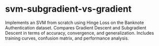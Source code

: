 # svm-subgradient-vs-gradient
Implements an SVM from scratch using Hinge Loss on the Banknote Authentication dataset. Compares Gradient Descent and Subgradient Descent in terms of accuracy, convergence, and generalization. Includes training curves, confusion matrix, and performance analysis.
